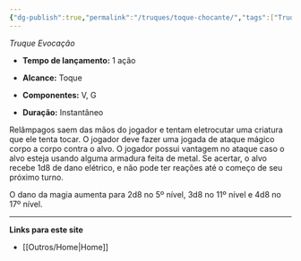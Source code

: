 ```yaml
---
{"dg-publish":true,"permalink":"/truques/toque-chocante/","tags":["Truques"]}
---
```



_Truque Evocação_

- **Tempo de lançamento:** 1 ação 

- **Alcance:** Toque

- **Componentes:** V, G

- **Duração:** Instantâneo 

Relâmpagos saem das mãos do jogador e tentam eletrocutar uma criatura que ele tenta tocar. O jogador deve fazer uma jogada de ataque mágico corpo a corpo contra o alvo. O jogador possui vantagem no ataque caso o alvo esteja usando alguma armadura feita de metal. Se acertar, o alvo recebe 1d8 de dano elétrico, e não pode ter reações até o começo de seu próximo turno. 

O dano da magia aumenta para 2d8 no 5º nível, 3d8 no 11º nível e 4d8 no 17º nível.

___
**Links para este site**  
- [[Outros/Home\|Home]]
